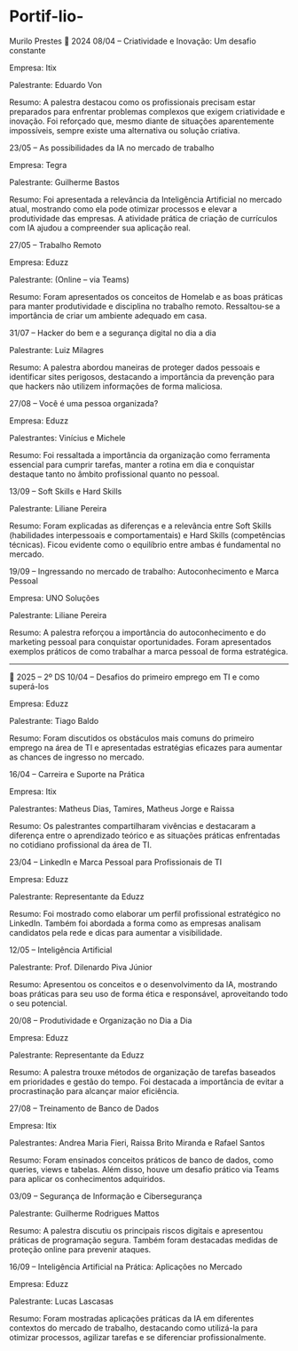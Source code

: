 # Portif-lio-
Murilo Prestes 
🔹 2024
08/04 – Criatividade e Inovação: Um desafio constante

Empresa: Itix

Palestrante: Eduardo Von

Resumo: A palestra destacou como os profissionais precisam estar preparados para enfrentar problemas complexos que exigem criatividade e inovação. Foi reforçado que, mesmo diante de situações aparentemente impossíveis, sempre existe uma alternativa ou solução criativa.


23/05 – As possibilidades da IA no mercado de trabalho

Empresa: Tegra

Palestrante: Guilherme Bastos

Resumo: Foi apresentada a relevância da Inteligência Artificial no mercado atual, mostrando como ela pode otimizar processos e elevar a produtividade das empresas. A atividade prática de criação de currículos com IA ajudou a compreender sua aplicação real.


27/05 – Trabalho Remoto

Empresa: Eduzz

Palestrante: (Online – via Teams)

Resumo: Foram apresentados os conceitos de Homelab e as boas práticas para manter produtividade e disciplina no trabalho remoto. Ressaltou-se a importância de criar um ambiente adequado em casa.


31/07 – Hacker do bem e a segurança digital no dia a dia

Palestrante: Luiz Milagres

Resumo: A palestra abordou maneiras de proteger dados pessoais e identificar sites perigosos, destacando a importância da prevenção para que hackers não utilizem informações de forma maliciosa.


27/08 – Você é uma pessoa organizada?

Empresa: Eduzz

Palestrantes: Vinícius e Michele

Resumo: Foi ressaltada a importância da organização como ferramenta essencial para cumprir tarefas, manter a rotina em dia e conquistar destaque tanto no âmbito profissional quanto no pessoal.


13/09 – Soft Skills e Hard Skills

Palestrante: Liliane Pereira

Resumo: Foram explicadas as diferenças e a relevância entre Soft Skills (habilidades interpessoais e comportamentais) e Hard Skills (competências técnicas). Ficou evidente como o equilíbrio entre ambas é fundamental no mercado.


19/09 – Ingressando no mercado de trabalho: Autoconhecimento e Marca Pessoal

Empresa: UNO Soluções

Palestrante: Liliane Pereira

Resumo: A palestra reforçou a importância do autoconhecimento e do marketing pessoal para conquistar oportunidades. Foram apresentados exemplos práticos de como trabalhar a marca pessoal de forma estratégica.



---

🔹 2025 – 2º DS
10/04 – Desafios do primeiro emprego em TI e como superá-los

Empresa: Eduzz

Palestrante: Tiago Baldo

Resumo: Foram discutidos os obstáculos mais comuns do primeiro emprego na área de TI e apresentadas estratégias eficazes para aumentar as chances de ingresso no mercado.


16/04 – Carreira e Suporte na Prática

Empresa: Itix

Palestrantes: Matheus Dias, Tamires, Matheus Jorge e Raissa

Resumo: Os palestrantes compartilharam vivências e destacaram a diferença entre o aprendizado teórico e as situações práticas enfrentadas no cotidiano profissional da área de TI.


23/04 – LinkedIn e Marca Pessoal para Profissionais de TI

Empresa: Eduzz

Palestrante: Representante da Eduzz

Resumo: Foi mostrado como elaborar um perfil profissional estratégico no LinkedIn. Também foi abordada a forma como as empresas analisam candidatos pela rede e dicas para aumentar a visibilidade.


12/05 – Inteligência Artificial

Palestrante: Prof. Dilenardo Piva Júnior

Resumo: Apresentou os conceitos e o desenvolvimento da IA, mostrando boas práticas para seu uso de forma ética e responsável, aproveitando todo o seu potencial.


20/08 – Produtividade e Organização no Dia a Dia

Empresa: Eduzz

Palestrante: Representante da Eduzz

Resumo: A palestra trouxe métodos de organização de tarefas baseados em prioridades e gestão do tempo. Foi destacada a importância de evitar a procrastinação para alcançar maior eficiência.


27/08 – Treinamento de Banco de Dados

Empresa: Itix

Palestrantes: Andrea Maria Fieri, Raissa Brito Miranda e Rafael Santos

Resumo: Foram ensinados conceitos práticos de banco de dados, como queries, views e tabelas. Além disso, houve um desafio prático via Teams para aplicar os conhecimentos adquiridos.


03/09 – Segurança de Informação e Cibersegurança

Palestrante: Guilherme Rodrigues Mattos

Resumo: A palestra discutiu os principais riscos digitais e apresentou práticas de programação segura. Também foram destacadas medidas de proteção online para prevenir ataques.


16/09 – Inteligência Artificial na Prática: Aplicações no Mercado

Empresa: Eduzz

Palestrante: Lucas Lascasas

Resumo: Foram mostradas aplicações práticas da IA em diferentes contextos do mercado de trabalho, destacando como utilizá-la para otimizar processos, agilizar tarefas e se diferenciar profissionalmente.
